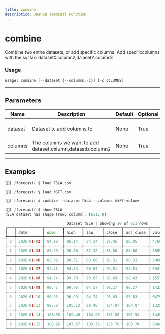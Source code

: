 ```yaml
---
title: combine
description: OpenBB Terminal Function
---
```


# combine

Combine two entire datasets, or add specific columns. Add specificcolumns with the syntax: datasetX.column2,datasetY.column3

### Usage 
```python
usage: combine [--dataset {--columns,-c}] [-c COLUMNS]
```

---
## Parameters

| Name | Description | Default | Optional | Choices |
| ---- | ----------- | ------- | -------- | ------- |
| dataset | Dataset to add columns to | None | True | --columns, -c |
| columns | The columns we want to add dataset.column,datasetb.column2 | None | True | None |


---
## Examples

```python
(🦋) /forecast/ $ load TSLA.csv

(🦋) /forecast/ $ load MSFT.csv

(🦋) /forecast/ $ combine --dataset TSLA --columns MSFT.volume

(🦋) /forecast/ $ show TSLA
TSLA dataset has shape (row, column): (611, 8)

                            Dataset TSLA | Showing 10 of 611 rows
┏━━━┳━━━━━━━━━━━━┳━━━━━━━━┳━━━━━━━━┳━━━━━━━━┳━━━━━━━━┳━━━━━━━━━━━┳━━━━━━━━━━━┳━━━━━━━━━━━━━━━┓
┃   ┃ date       ┃ open   ┃ high   ┃ low    ┃ close  ┃ adj_close ┃ volume    ┃ MSFT_volume   ┃
┡━━━╇━━━━━━━━━━━━╇━━━━━━━━╇━━━━━━━━╇━━━━━━━━╇━━━━━━━━╇━━━━━━━━━━━╇━━━━━━━━━━━╇━━━━━━━━━━━━━━━┩
│ 0 │ 2020-01-02 │ 84.90  │ 86.14  │ 84.34  │ 86.05  │ 86.05     │ 47660500  │ 1359650900.00 │
├───┼────────────┼────────┼────────┼────────┼────────┼───────────┼───────────┼───────────────┤
│ 1 │ 2020-01-03 │ 88.10  │ 90.80  │ 87.38  │ 88.60  │ 88.60     │ 88892500  │ 1074643300.00 │
├───┼────────────┼────────┼────────┼────────┼────────┼───────────┼───────────┼───────────────┤
│ 2 │ 2020-01-06 │ 88.09  │ 90.31  │ 88.00  │ 90.31  │ 90.31     │ 50665000  │ 1110237200.00 │
├───┼────────────┼────────┼────────┼────────┼────────┼───────────┼───────────┼───────────────┤
│ 3 │ 2020-01-07 │ 92.28  │ 94.33  │ 90.67  │ 93.81  │ 93.81     │ 89410500  │ 1319029500.00 │
├───┼────────────┼────────┼────────┼────────┼────────┼───────────┼───────────┼───────────────┤
│ 4 │ 2020-01-08 │ 94.74  │ 99.70  │ 93.65  │ 98.43  │ 98.43     │ 155721500 │ 1720130200.00 │
├───┼────────────┼────────┼────────┼────────┼────────┼───────────┼───────────┼───────────────┤
│ 5 │ 2020-01-09 │ 99.42  │ 99.76  │ 94.57  │ 96.27  │ 96.27     │ 142202000 │ 1671811600.00 │
├───┼────────────┼────────┼────────┼────────┼────────┼───────────┼───────────┼───────────────┤
│ 6 │ 2020-01-10 │ 96.36  │ 96.99  │ 94.74  │ 95.63  │ 95.63     │ 64797500  │ 1408590600.00 │
├───┼────────────┼────────┼────────┼────────┼────────┼───────────┼───────────┼───────────────┤
│ 7 │ 2020-01-13 │ 98.70  │ 105.13 │ 98.40  │ 104.97 │ 104.97    │ 132588000 │ 1279372100.00 │
├───┼────────────┼────────┼────────┼────────┼────────┼───────────┼───────────┼───────────────┤
│ 8 │ 2020-01-14 │ 108.85 │ 109.48 │ 104.98 │ 107.58 │ 107.58    │ 144981000 │ 1273139500.00 │
├───┼────────────┼────────┼────────┼────────┼────────┼───────────┼───────────┼───────────────┤
│ 9 │ 2020-01-15 │ 105.95 │ 107.57 │ 103.36 │ 103.70 │ 103.70    │ 86844000  │ 1281432800.00 │
└───┴────────────┴────────┴────────┴────────┴────────┴───────────┴───────────┴───────────────┘
```

